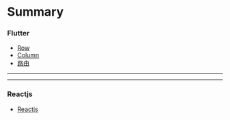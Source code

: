 # Summary

### Flutter

* [Row](Flutter/Row.md)
* [Column](Flutter/Column.md)
* [路由](Flutter/Route.md)

---

---

### Reactjs

* [Reactjs](Reactjs/README.md)



